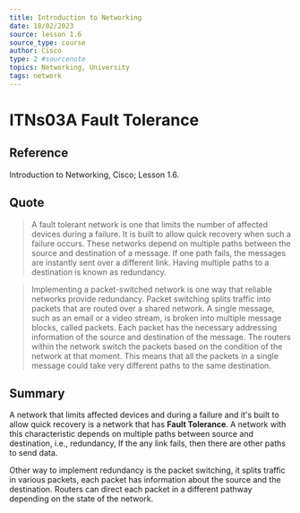 ```yaml
---
title: Introduction to Networking
date: 18/02/2023
source: lesson 1.6
source_type: course
author: Cisco
type: 2 #sourcenote
topics: Networking, University
tags: network
---
```

# ITNs03A Fault Tolerance

## **Reference**
Introduction to Networking, Cisco; Lesson 1.6.

## **Quote**
> A fault tolerant network is one that limits the number of affected devices during a failure. It is built to allow quick recovery when such a failure occurs. These networks depend on multiple paths between the source and destination of a message. If one path fails, the messages are instantly sent over a different link. Having multiple paths to a destination is known as redundancy.

> Implementing a packet-switched network is one way that reliable networks provide redundancy. Packet switching splits traffic into packets that are routed over a shared network. A single message, such as an email or a video stream, is broken into multiple message blocks, called packets. Each packet has the necessary addressing information of the source and destination of the message. The routers within the network switch the packets based on the condition of the network at that moment. This means that all the packets in a single message could take very different paths to the same destination.

## **Summary**
A network that limits affected devices and during a failure and it's built to allow quick recovery is a network that has **Fault Tolerance**. A network with this characteristic depends on multiple paths between source and destination, i.e., redundancy, If the any link fails, then there are other paths to send data.

Other way to implement redundancy is the packet switching, it splits traffic in various packets, each packet has information about the source and the destination. Routers can direct each packet in a different pathway depending on the state of the network.